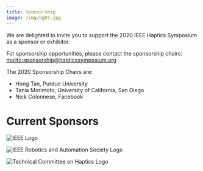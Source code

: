 ```yaml
---
title: Sponsorship
image: /img/bg07.jpg
---
```

We are delighted to invite you to support the 2020 IEEE Haptics Symposium as a sponsor or exhibitor.

For sponsorship opportunities, please contact the sponsorship chairs: <mailto:sponsorship@hapticssymposium.org>

The 2020 Sponsorship Chairs are:

* Hong Tan, Purdue University
* Tania Morimoto, University of California, San Diego
* Nick Colonnese, Facebook

# Current Sponsors

![IEEE Logo](/img/ieee_logo.png "IEEE")

![IEEE Robotics and Automation Society Logo](/img/ieee_ras_logo.png "IEEE Robotics and Automation Society")

![Technical Committee on Haptics Logo](/img/tch_logo.png "Technical Committee on Haptics")
